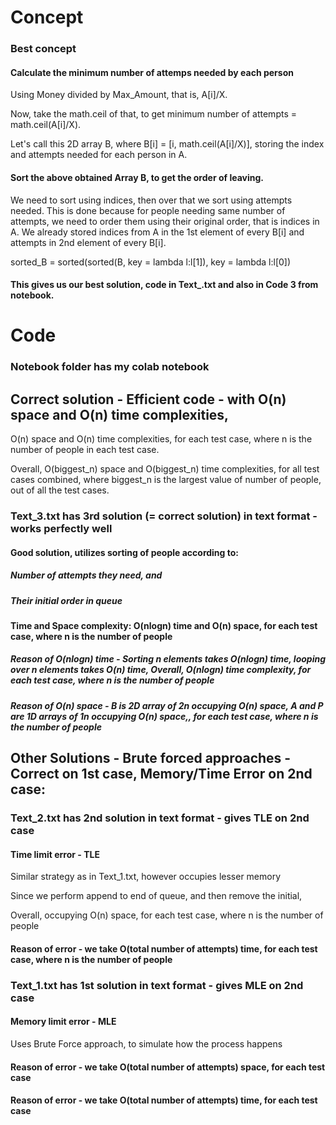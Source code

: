 # Concept

### Best concept
#### Calculate the minimum number of attemps needed by each person 
Using Money divided by Max_Amount, that is, A[i]/X.

Now, take the math.ceil of that, to get minimum number of attempts = math.ceil(A[i]/X).

Let's call this 2D array B, where B[i] = [i, math.ceil(A[i]/X)], storing the index and attempts needed for each person in A.

#### Sort the above obtained Array B, to get the order of leaving.

We need to sort using indices, then over that we sort using attempts needed. This is done because for people needing same number of attempts, we need to order them using their original order, that is indices in A. We already stored indices from A in the 1st element of every B[i] and attempts in 2nd element of every B[i].

sorted_B = sorted(sorted(B, key = lambda l:l[1]), key = lambda l:l[0])

#### This gives us our best solution, code in Text_.txt and also in Code 3 from notebook.

# Code

### Notebook folder has my colab notebook

## Correct solution - Efficient code - with O(n) space and O(n) time complexities, 

O(n) space and O(n) time complexities, for each test case, where n is the number of people in each test case.

Overall, O(biggest_n) space and O(biggest_n) time complexities, for all test cases combined, where biggest_n is the largest value of number of people, out of all the test cases.

### Text_3.txt has 3rd solution (= correct solution) in text format - works perfectly well
#### Good solution, utilizes sorting of people according to:
##### Number of attempts they need, and
##### Their initial order in queue
#### Time and Space complexity: O(nlogn) time and O(n) space, for each test case, where n is the number of people
##### Reason of O(nlogn) time - Sorting n elements takes O(nlogn) time, looping over n elements takes O(n) time, Overall, O(nlogn) time complexity, for each test case, where n is the number of people
##### Reason of O(n) space - B is 2D array of 2*n occupying O(n) space, A and P are 1D arrays of 1*n occupying O(n) space,, for each test case, where n is the number of people

## Other Solutions - Brute forced approaches - Correct on 1st case, Memory/Time Error on 2nd case:

### Text_2.txt has 2nd solution in text format - gives TLE on 2nd case
#### Time limit error - TLE
 Similar strategy as in Text_1.txt, however occupies lesser memory
 
 Since we perform append to end of queue, and then remove the initial,
 
 Overall, occupying O(n) space, for each test case, where n is the number of people
#### Reason of error - we take O(total number of attempts) time, for each test case, where n is the number of people

### Text_1.txt has 1st solution in text format - gives MLE on 2nd case
#### Memory limit error - MLE

Uses Brute Force approach, to simulate how the process happens

#### Reason of error - we take O(total number of attempts) space, for each test case

#### Reason of error - we take O(total number of attempts) time, for each test case
